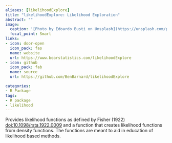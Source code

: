 ```yaml
---
aliases: [likelihoodExplore]
title: "likelihoodExplore: Likelihood Exploration"
abstract: ""
image:
  caption: '[Photo by Edoardo Busti on Unsplash](https://unsplash.com/photos/gEdPXT6BKcc)'
  focal_point: Smart
links:
- icon: door-open
  icon_pack: fas
  name: website
  url: https://www.bearstatistics.com/likelihoodExplore
- icon: github
  icon_pack: fab
  name: source
  url: https://github.com/BenBarnard/likelihoodExplore

categories:
- R Package
tags:
- R package
- likelihood
---
```


Provides likelihood functions as defined by Fisher (1922) <doi:10.1098/rsta.1922.0009> and a function that creates likelihood functions from density functions. The functions are meant to aid in education of likelihood based methods.

